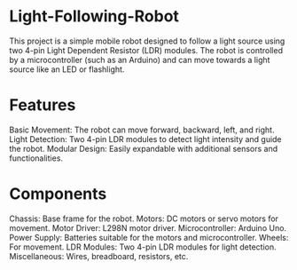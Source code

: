 # Light-Following-Robot
This project is a simple mobile robot designed to follow a light source using two 4-pin Light Dependent Resistor (LDR) modules. The robot is controlled by a microcontroller (such as an Arduino) and can move towards a light source like an LED or flashlight.
# Features
Basic Movement: The robot can move forward, backward, left, and right.
Light Detection: Two 4-pin LDR modules to detect light intensity and guide the robot.
Modular Design: Easily expandable with additional sensors and functionalities.

# Components
Chassis: Base frame for the robot.
Motors: DC motors or servo motors for movement.
Motor Driver: L298N motor driver.
Microcontroller: Arduino Uno.
Power Supply: Batteries suitable for the motors and microcontroller.
Wheels: For movement.
LDR Modules: Two 4-pin LDR modules for light detection.
Miscellaneous: Wires, breadboard, resistors, etc.
